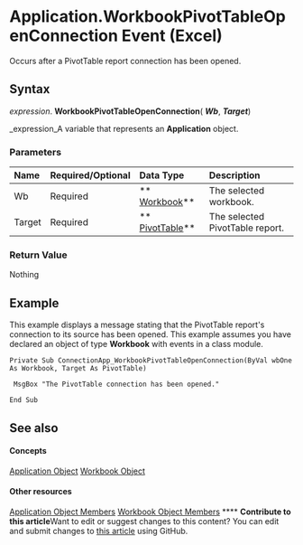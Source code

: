 
# Application.WorkbookPivotTableOpenConnection Event (Excel)

Occurs after a PivotTable report connection has been opened.


## Syntax

 _expression_. **WorkbookPivotTableOpenConnection**( **_Wb_**,  **_Target_**)

 _expression_A variable that represents an  **Application** object.


### Parameters



|**Name**|**Required/Optional**|**Data Type**|**Description**|
|:-----|:-----|:-----|:-----|
|Wb|Required| ** [Workbook](8c00aa60-c974-eed3-0812-3c9625eb0d4c.md)**|The selected workbook.|
|Target|Required| ** [PivotTable](a9c1d4a0-78a9-f9a6-6daf-91cb63e45842.md)**|The selected PivotTable report.|

### Return Value

Nothing


## Example

This example displays a message stating that the PivotTable report's connection to its source has been opened. This example assumes you have declared an object of type  **Workbook** with events in a class module.


```
Private Sub ConnectionApp_WorkbookPivotTableOpenConnection(ByVal wbOne As Workbook, Target As PivotTable) 
 
 MsgBox "The PivotTable connection has been opened." 
 
End Sub
```


## See also


#### Concepts


 [Application Object](19b73597-5cf9-4f56-8227-b5211f657f6f.md)
 [Workbook Object](8c00aa60-c974-eed3-0812-3c9625eb0d4c.md)
#### Other resources


 [Application Object Members](4cb9ca42-8d07-cc9c-2d80-4eb9a5921e1e.md)
 [Workbook Object Members](dce102a3-25de-3ff4-2ce5-bc56e08baca7.md)
****   **Contribute to this article**Want to edit or suggest changes to this content? You can edit and submit changes to  [this article](https://github.com/jhershey00/VBA_Excel_Test/OpenXMLCon/articles/5f07e995-96fd-86ac-2d1c-1366528fd8c6.md) using GitHub.

